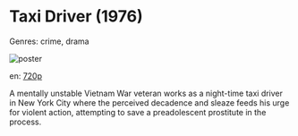 # Taxi Driver (1976)

Genres: crime, drama

![poster](http://image.tmdb.org/t/p/w500/nGcgVnsL5yLKqg2X4OZcPetsHdd.jpg)

en:
  [720p](magnet:?xt=urn:btih:2F24D4276C0CF6B59FCCB156EB478F873979232E&tr=udp://glotorrents.pw:6969/announce&tr=udp://tracker.opentrackr.org:1337/announce&tr=udp://torrent.gresille.org:80/announce&tr=udp://tracker.openbittorrent.com:80&tr=udp://tracker.coppersurfer.tk:6969&tr=udp://tracker.leechers-paradise.org:6969&tr=udp://p4p.arenabg.ch:1337&tr=udp://tracker.internetwarriors.net:1337)
  


A mentally unstable Vietnam War veteran works as a night-time taxi driver in New York City where the perceived decadence and sleaze feeds his urge for violent action, attempting to save a preadolescent prostitute in the process.